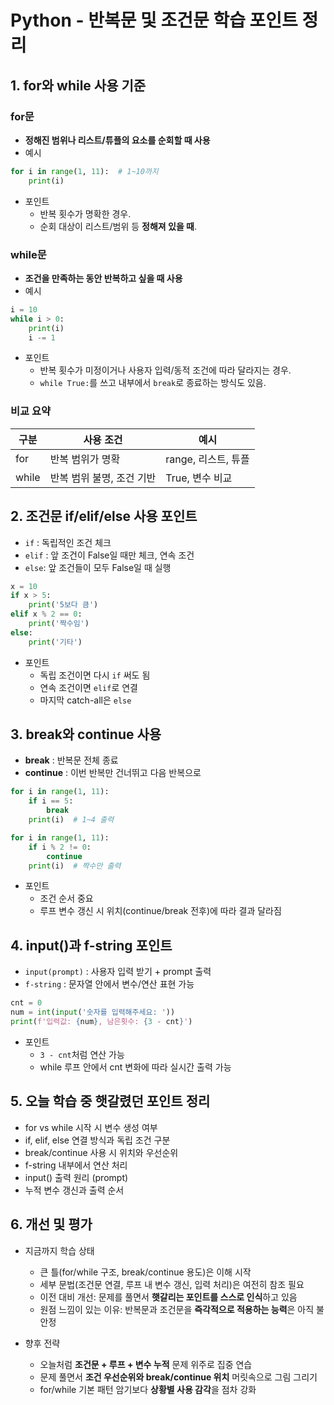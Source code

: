 # Python - 반복문 및 조건문 학습 포인트 정리

## 1. for와 while 사용 기준

### for문

- **정해진 범위나 리스트/튜플의 요소를 순회할 때 사용**
- 예시

```python
for i in range(1, 11):  # 1~10까지
    print(i)
```

- 포인트
  - 반복 횟수가 명확한 경우.
  - 순회 대상이 리스트/범위 등 **정해져 있을 때**.

### while문

- **조건을 만족하는 동안 반복하고 싶을 때 사용**
- 예시

```python
i = 10
while i > 0:
    print(i)
    i -= 1
```

- 포인트
  - 반복 횟수가 미정이거나 사용자 입력/동적 조건에 따라 달라지는 경우.
  - `while True:`를 쓰고 내부에서 `break`로 종료하는 방식도 있음.

### 비교 요약

| 구분    | 사용 조건           | 예시             |
| ----- | --------------- | -------------- |
| for   | 반복 범위가 명확       | range, 리스트, 튜플 |
| while | 반복 범위 불명, 조건 기반 | True, 변수 비교    |

## 2. 조건문 if/elif/else 사용 포인트

- `if` : 독립적인 조건 체크
- `elif` : 앞 조건이 False일 때만 체크, 연속 조건
- `else`: 앞 조건들이 모두 False일 때 실행

```python
x = 10
if x > 5:
    print('5보다 큼')
elif x % 2 == 0:
    print('짝수임')
else:
    print('기타')
```

- 포인트
  - 독립 조건이면 다시 `if` 써도 됨
  - 연속 조건이면 `elif`로 연결
  - 마지막 catch-all은 `else`

## 3. break와 continue 사용

- **break** : 반복문 전체 종료
- **continue** : 이번 반복만 건너뛰고 다음 반복으로

```python
for i in range(1, 11):
    if i == 5:
        break
    print(i)  # 1~4 출력

for i in range(1, 11):
    if i % 2 != 0:
        continue
    print(i)  # 짝수만 출력
```

- 포인트
  - 조건 순서 중요
  - 루프 변수 갱신 시 위치(continue/break 전후)에 따라 결과 달라짐

## 4. input()과 f-string 포인트

- `input(prompt)` : 사용자 입력 받기 + prompt 출력
- `f-string` : 문자열 안에서 변수/연산 표현 가능

```python
cnt = 0
num = int(input('숫자를 입력해주세요: '))
print(f'입력값: {num}, 남은횟수: {3 - cnt}')
```

- 포인트
  - `3 - cnt`처럼 연산 가능
  - while 루프 안에서 cnt 변화에 따라 실시간 출력 가능

## 5. 오늘 학습 중 햇갈렸던 포인트 정리

- for vs while 시작 시 변수 생성 여부
- if, elif, else 연결 방식과 독립 조건 구분
- break/continue 사용 시 위치와 우선순위
- f-string 내부에서 연산 처리
- input() 출력 원리 (prompt)
- 누적 변수 갱신과 출력 순서

## 6. 개선 및 평가

- 지금까지 학습 상태

  - 큰 틀(for/while 구조, break/continue 용도)은 이해 시작
  - 세부 문법(조건문 연결, 루프 내 변수 갱신, 입력 처리)은 여전히 참조 필요
  - 이전 대비 개선: 문제를 풀면서 **햇갈리는 포인트를 스스로 인식**하고 있음
  - 원점 느낌이 있는 이유: 반복문과 조건문을 **즉각적으로 적용하는 능력**은 아직 불안정

- 향후 전략

  - 오늘처럼 **조건문 + 루프 + 변수 누적** 문제 위주로 집중 연습
  - 문제 풀면서 **조건 우선순위와 break/continue 위치** 머릿속으로 그림 그리기
  - for/while 기본 패턴 암기보다 **상황별 사용 감각**을 점차 강화

